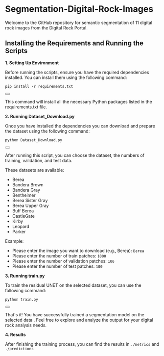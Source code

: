 # Segmentation-Digital-Rock-Images
Welcome to the GitHub repository for semantic segmentation of 11 digital rock images from the Digital Rock Portal.

## Installing the Requirements and Running the Scripts
**1. Setting Up Environment**

Before running the scripts, ensure you have the required dependencies installed. You can install them using the following command:

<div id="codeSnippet">
  <pre><code>pip install -r requirements.txt</code></pre>
  <button onclick="copyCode('pip install -r requirements.txt')"></button>
</div>

This command will install all the necessary Python packages listed in the requirements.txt file.

**2. Running Dataset_Download.py**

Once you have installed the dependencies you can download and prepare the dataset using the following command:

<div id="codeSnippet">
  <pre><code>python Dataset_Download.py</code></pre>
  <button onclick="copyCode('python Dataset_Download.py')"></button>
</div>

After running this script, you can choose the dataset, the numbers of training, validation, and test data.

These datasets are available:
- Berea
- Bandera Brown
- Bandera Gray
- Bentheimer
- Berea Sister Gray
- Berea Upper Gray
- Buff Berea
- CastleGate
- Kirby
- Leopard
- Parker

Example:
- Please enter the image you want to download (e.g., Berea): `Berea`
- Please enter the number of train patches: `1000`
- Please enter the number of validation patches: `100`
- Please enter the number of test patches: `100`

**3. Running train.py**

To train the residual UNET on the selected dataset, you can use the following command:

<div id="codeSnippet">
  <pre><code>python train.py</code></pre>
  <button onclick="copyCode('python train.py')"></button>
</div>

That's it! You have successfully trained a segmentation model on the selected data . Feel free to explore and analyze the output for your digital rock analysis needs.

**4. Results**

After finishing the training process, you can find the results in `./metrics` and `./predictions`
